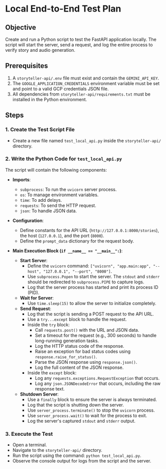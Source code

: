 # Local End-to-End Test Plan

## Objective
Create and run a Python script to test the FastAPI application locally. The script will start the server, send a request, and log the entire process to verify story and audio generation.

## Prerequisites
1. A `storyteller-api/.env` file must exist and contain the `GEMINI_API_KEY`.
2. The `GOOGLE_APPLICATION_CREDENTIALS` environment variable must be set and point to a valid GCP credentials JSON file.
3. All dependencies from `storyteller-api/requirements.txt` must be installed in the Python environment.

## Steps

### 1. Create the Test Script File
- Create a new file named `test_local_api.py` inside the `storyteller-api/` directory.

### 2. Write the Python Code for `test_local_api.py`

The script will contain the following components:

- **Imports**:
  - `subprocess`: To run the `uvicorn` server process.
  - `os`: To manage environment variables.
  - `time`: To add delays.
  - `requests`: To send the HTTP request.
  - `json`: To handle JSON data.

- **Configuration**:
  - Define constants for the API URL (`http://127.0.0.1:8000/stories`), the host (`127.0.0.1`), and the port (`8000`).
  - Define the `prompt_data` dictionary for the request body.

- **Main Execution Block (`if __name__ == "__main__":`)**:
  - **Start Server**:
    - Define the `uvicorn` command: `["uvicorn", "app.main:app", "--host", "127.0.0.1", "--port", "8000"]`.
    - Use `subprocess.Popen` to start the server. The `stdout` and `stderr` should be redirected to `subprocess.PIPE` to capture logs.
    - Log that the server process has started and print its process ID (PID).
  - **Wait for Server**:
    - Use `time.sleep(15)` to allow the server to initialize completely.
  - **Send Request**:
    - Log that the script is sending a POST request to the API URL.
    - Use a `try...except` block to handle the request.
    - Inside the `try` block:
      - Call `requests.post()` with the URL and JSON data.
      - Set a timeout for the request (e.g., 300 seconds) to handle long-running generation tasks.
      - Log the HTTP status code of the response.
      - Raise an exception for bad status codes using `response.raise_for_status()`.
      - Parse the JSON response using `response.json()`.
      - Log the full content of the JSON response.
    - Inside the `except` block:
      - Log any `requests.exceptions.RequestException` that occurs.
      - Log any `json.JSONDecodeError` that occurs, including the raw response text.
  - **Shutdown Server**:
    - Use a `finally` block to ensure the server is always terminated.
    - Log that the script is shutting down the server.
    - Use `server_process.terminate()` to stop the `uvicorn` process.
    - Use `server_process.wait()` to wait for the process to exit.
    - Log the server's captured `stdout` and `stderr` output.

### 3. Execute the Test
- Open a terminal.
- Navigate to the `storyteller-api/` directory.
- Run the script using the command: `python test_local_api.py`.
- Observe the console output for logs from the script and the server.
